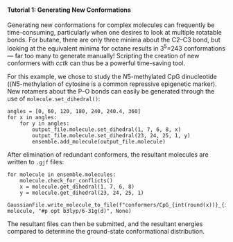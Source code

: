 #### Tutorial 1: Generating New Conformations

Generating new conformations for complex molecules can frequently be time-consuming, particularly when one desires to look at multiple rotatable bonds. 
For butane, there are only three minima about the C2–C3 bond, but looking at the equivalent minima for octane results in 3<sup>5</sup>=243 conformations— 
far too many to generate manually!
Scripting the creation of new conformers with *cctk* can thus be a powerful time-saving tool. 

For this example, we chose to study the *N*5-methylated CpG dinucleotide ((*N*5-methylation of cytosine is a common repressive epigenetic marker). 
New rotamers about the P–O bonds can easily be generated through the use of `molecule.set_dihedral()`:

```
angles = [0, 60, 120, 180, 240, 240.4, 360]
for x in angles:
    for y in angles:
        output_file.molecule.set_dihedral(1, 7, 6, 8, x)
        output_file.molecule.set_dihedral(23, 24, 25, 1, y)
        ensemble.add_molecule(output_file.molecule)
```

After elimination of redundant conformers, the resultant molecules are written to `.gjf` files:

```
for molecule in ensemble.molecules:
    molecule.check_for_conflicts()
    x = molecule.get_dihedral(1, 7, 6, 8)
    y = molecule.get_dihedral(23, 24, 25, 1)
    GaussianFile.write_molecule_to_file(f"conformers/CpG_{int(round(x))}_{int(round(y))}.gjf", molecule, "#p opt b3lyp/6-31g(d)", None)
```

The resultant files can then be submitted, and the resultant energies compared to determine the ground-state conformational distribution. 
